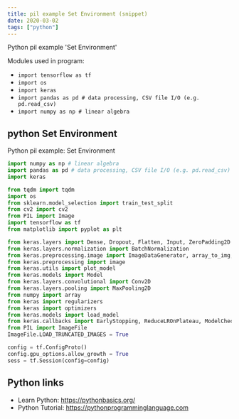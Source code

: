 ```yaml
---
title: pil example Set Environment (snippet)
date: 2020-03-02
tags: ["python"]
---
```

Python pil example 'Set Environment'


Modules used in program: 
* `import tensorflow as tf`
* `import os`
* `import keras `
* `import pandas as pd # data processing, CSV file I/O (e.g. pd.read_csv)`
* `import numpy as np # linear algebra`

## python Set Environment

Python pil example: Set Environment

```python
import numpy as np # linear algebra
import pandas as pd # data processing, CSV file I/O (e.g. pd.read_csv)
import keras 

from tqdm import tqdm
import os
from sklearn.model_selection import train_test_split
from cv2 import cv2
from PIL import Image
import tensorflow as tf
from matplotlib import pyplot as plt

from keras.layers import Dense, Dropout, Flatten, Input, ZeroPadding2D
from keras.layers.normalization import BatchNormalization
from keras.preprocessing.image import ImageDataGenerator, array_to_img, img_to_array, load_img
from keras.preprocessing import image
from keras.utils import plot_model
from keras.models import Model
from keras.layers.convolutional import Conv2D
from keras.layers.pooling import MaxPooling2D
from numpy import array 
from keras import regularizers
from keras import optimizers
from keras.models import load_model
from keras.callbacks import EarlyStopping, ReduceLROnPlateau, ModelCheckpoint
from PIL import ImageFile
ImageFile.LOAD_TRUNCATED_IMAGES = True

config = tf.ConfigProto()
config.gpu_options.allow_growth = True
sess = tf.Session(config=config)

```

## Python links

- Learn Python: https://pythonbasics.org/
- Python Tutorial: https://pythonprogramminglanguage.com
